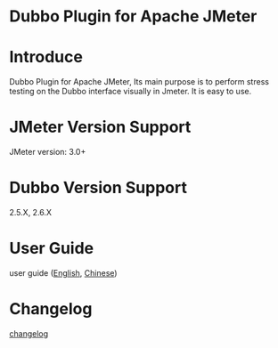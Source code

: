 # Dubbo Plugin for Apache JMeter

# Introduce

Dubbo Plugin for Apache JMeter, Its main purpose is to perform stress testing on the Dubbo interface visually in Jmeter. It is easy to use.

# JMeter Version Support

JMeter version: 3.0+

# Dubbo Version Support

2.5.X, 2.6.X

# User Guide

user guide ([English](https://github.com/dubbo/jmeter-plugins-dubbo/wiki/user-guide), [Chinese](https://github.com/dubbo/jmeter-plugins-dubbo/wiki/%E7%94%A8%E6%88%B7%E6%8C%87%E5%8D%97)) 

# Changelog

[changelog](https://github.com/dubbo/jmeter-plugins-dubbo/wiki/changelog)
